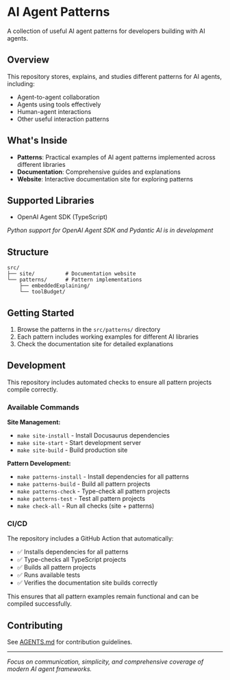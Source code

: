 # AI Agent Patterns

A collection of useful AI agent patterns for developers building with AI agents.

## Overview

This repository stores, explains, and studies different patterns for AI agents, including:
- Agent-to-agent collaboration
- Agents using tools effectively
- Human-agent interactions
- Other useful interaction patterns

## What's Inside

- **Patterns**: Practical examples of AI agent patterns implemented across different libraries
- **Documentation**: Comprehensive guides and explanations
- **Website**: Interactive documentation site for exploring patterns

## Supported Libraries

- OpenAI Agent SDK (TypeScript)

*Python support for OpenAI Agent SDK and Pydantic AI is in development*

## Structure

```
src/
├── site/          # Documentation website
└── patterns/      # Pattern implementations
    ├── embeddedExplaining/
    └── toolBudget/
```

## Getting Started

1. Browse the patterns in the `src/patterns/` directory
2. Each pattern includes working examples for different AI libraries
3. Check the documentation site for detailed explanations

## Development

This repository includes automated checks to ensure all pattern projects compile correctly.

### Available Commands

**Site Management:**
- `make site-install` - Install Docusaurus dependencies
- `make site-start` - Start development server
- `make site-build` - Build production site

**Pattern Development:**
- `make patterns-install` - Install dependencies for all patterns
- `make patterns-build` - Build all pattern projects
- `make patterns-check` - Type-check all pattern projects
- `make patterns-test` - Test all pattern projects
- `make check-all` - Run all checks (site + patterns)

### CI/CD

The repository includes a GitHub Action that automatically:
- ✅ Installs dependencies for all patterns
- ✅ Type-checks all TypeScript projects
- ✅ Builds all pattern projects
- ✅ Runs available tests
- ✅ Verifies the documentation site builds correctly

This ensures that all pattern examples remain functional and can be compiled successfully.

## Contributing

See [AGENTS.md](./AGENTS.md) for contribution guidelines.

---

*Focus on communication, simplicity, and comprehensive coverage of modern AI agent frameworks.* 
